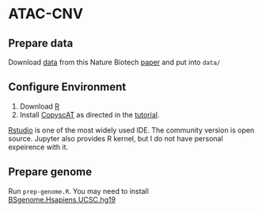 # ATAC-CNV

## Prepare data

Download [data](https://www.ncbi.nlm.nih.gov/geo/query/acc.cgi?acc=GSM4138898) from this Nature Biotech [paper](https://www.nature.com/articles/s41587-019-0332-7) and put into `data/`

## Configure Environment

1. Download [R](https://www.r-project.org/)
2. Install [CopyscAT](https://github.com/spcdot/CopyscAT) as directed in the [tutorial](https://github.com/spcdot/CopyscAT/blob/master/copyscat_tutorial.R).

[Rstudio](https://rstudio.com/) is one of the most widely used IDE. The community version is open source. Jupyter also provides R kernel, but I do not have personal expeirence with it.

## Prepare genome
Run `prep-genome.R`. You may need to install [BSgenome.Hsapiens.UCSC.hg19](http://bioconductor.org/packages/release/data/annotation/html/BSgenome.Hsapiens.UCSC.hg19.html)